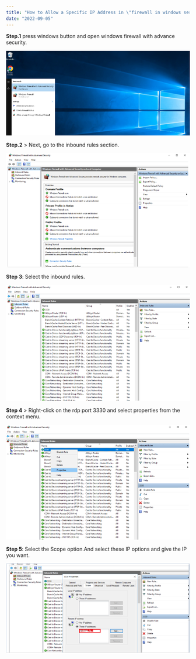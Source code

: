 ```yaml
---
title: "How to Allow a Specific IP Address in \"firewall in windows server"
date: "2022-09-05"
---
```


**Step.1** press windows button and open windows firewall with advance security.

![](images/Screenshot_13-5.png)

**Step.2** > Next, go to the inbound rules section.

![](images/Screenshot_14-3.png)

**Step 3**: Select the inbound rules.

![](images/Screenshot_15-3.png)

**Step 4** \> Right-click on the rdp port 3330 and select properties from the context menu.

![](images/Screenshot_16-2.png)

**Step 5**: Select the Scope option.And select these IP options and give the IP you want.

![](images/Screenshot_17-2.png)
